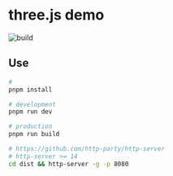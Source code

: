 # three.js demo

![build](https://github.com/freeshineit/threejs-demo/workflows/build/badge.svg)

## Use

```bash
#
pnpm install

# development
pnpm run dev

# production
pnpm run build

# https://github.com/http-party/http-server
# http-server >= 14
cd dist && http-server -g -p 8080
```
